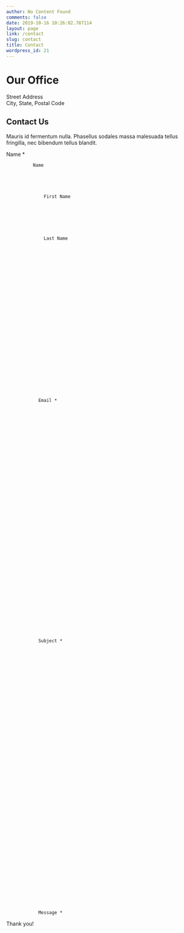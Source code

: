 ```yaml
---
author: No Content Found
comments: false
date: 2019-10-16 10:26:02.787114
layout: page
link: /contact
slug: contact
title: Contact
wordpress_id: 21
---
```


# Our Office

Street Address  
City, State, Postal Code

## Contact Us

Mauris id fermentum nulla. Phasellus sodales massa malesuada tellus fringilla, nec bibendum tellus blandit.








  
  


    
      
        



        

            

            

            

            

            

            

            

            

            

            

            

            

            

            
              
              

Name *


              Name
              
                


                  
                  First Name
                


                


                  
                  Last Name
                


              
            

            

            

            

            

            

        

            

            

            

            

            
              


                Email *
                
                
              


            

            

            

            

            

            

            

            

            

            

            

            

            

            

            

        

            

            

            
              


                Subject *
                
                
              


            

            

            

            

            

            

            

            

            

            

            

            

            

            

            

            

            

        

            

            

            

            
              


                Message *
                
                
              


            

            

            

            

            

            

            

            

            

            

            

            

            

            

            

            

        

        



      

      

      
      


        
      


      

      
        
      
      

Thank you!


      


    
  



